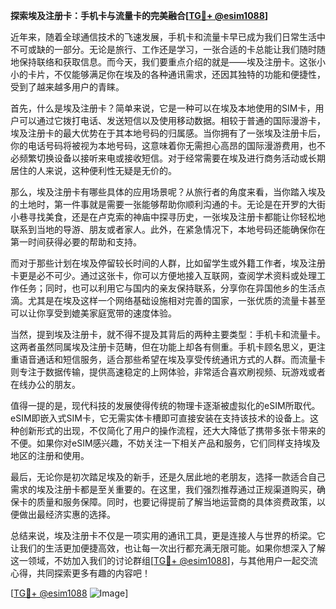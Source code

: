 **探索埃及注册卡：手机卡与流量卡的完美融合[[TG💪+ @esim1088](https://t.me/s/esim1088)]**

近年来，随着全球通信技术的飞速发展，手机卡和流量卡早已成为我们日常生活中不可或缺的一部分。无论是旅行、工作还是学习，一张合适的卡总能让我们随时随地保持联络和获取信息。而今天，我们要重点介绍的就是——埃及注册卡。这张小小的卡片，不仅能够满足你在埃及的各种通讯需求，还因其独特的功能和便捷性，受到了越来越多用户的青睐。

首先，什么是埃及注册卡？简单来说，它是一种可以在埃及本地使用的SIM卡，用户可以通过它拨打电话、发送短信以及使用移动数据。相较于普通的国际漫游卡，埃及注册卡的最大优势在于其本地号码的归属感。当你拥有了一张埃及注册卡后，你的电话号码将被视为本地号码，这意味着你无需担心高昂的国际漫游费用，也不必频繁切换设备以接听来电或接收短信。对于经常需要在埃及进行商务活动或长期居住的人来说，这种便利性无疑是无价的。

那么，埃及注册卡有哪些具体的应用场景呢？从旅行者的角度来看，当你踏入埃及的土地时，第一件事就是需要一张能够帮助你顺利沟通的卡。无论是在开罗的大街小巷寻找美食，还是在卢克索的神庙中探寻历史，一张埃及注册卡都能让你轻松地联系到当地的导游、朋友或者家人。此外，在紧急情况下，本地号码还能确保你在第一时间获得必要的帮助和支持。

而对于那些计划在埃及停留较长时间的人群，比如留学生或外籍工作者，埃及注册卡更是必不可少。通过这张卡，你可以方便地接入互联网，查阅学术资料或处理工作任务；同时，也可以利用它与国内的亲友保持联系，分享你在异国他乡的生活点滴。尤其是在埃及这样一个网络基础设施相对完善的国家，一张优质的流量卡甚至可以让你享受到媲美家庭宽带的速度体验。

当然，提到埃及注册卡，就不得不提及其背后的两种主要类型：手机卡和流量卡。这两者虽然同属埃及注册卡范畴，但在功能上却各有侧重。手机卡顾名思义，更注重语音通话和短信服务，适合那些希望在埃及享受传统通讯方式的人群。而流量卡则专注于数据传输，提供高速稳定的上网体验，非常适合喜欢刷视频、玩游戏或者在线办公的朋友。

值得一提的是，现代科技的发展使得传统的物理卡逐渐被虚拟化的eSIM所取代。eSIM即嵌入式SIM卡，它无需实体卡槽即可直接安装在支持该技术的设备上。这种创新形式的出现，不仅简化了用户的操作流程，还大大降低了携带多张卡带来的不便。如果你对eSIM感兴趣，不妨关注一下相关产品和服务，它们同样支持埃及地区的注册和使用。

最后，无论你是初次踏足埃及的新手，还是久居此地的老朋友，选择一款适合自己需求的埃及注册卡都是至关重要的。在这里，我们强烈推荐通过正规渠道购买，确保卡的质量和服务保障。同时，也要记得提前了解当地运营商的具体资费政策，以便做出最经济实惠的选择。

总结来说，埃及注册卡不仅是一项实用的通讯工具，更是连接人与世界的桥梁。它让我们的生活更加便捷高效，也让每一次出行都充满无限可能。如果你想深入了解这一领域，不妨加入我们的讨论群组[[TG💪+ @esim1088](https://t.me/s/esim1088)]，与其他用户一起交流心得，共同探索更多有趣的内容吧！

[[TG💪+ @esim1088](https://t.me/s/esim1088) ![Image](https://i.postimg.cc/4NQfJmqS/Snipaste-2025-05-13-00-14-12.png)]